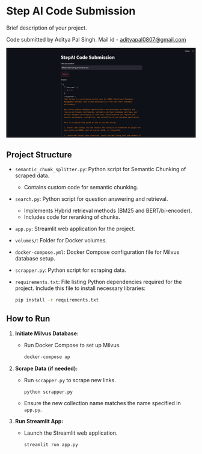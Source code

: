 # Step AI Code Submission

Brief description of your project.

Code submitted by Aditya Pal Singh.
Mail id - adityapal0807@gmail.com

![Result Snippet](Answer.png)

## Project Structure

- `semantic_chunk_splitter.py`: Python script for Semantic Chunking of scraped data.
  - Contains custom code for semantic chunking.

- `search.py`: Python script for question answering and retrieval.
  - Implements Hybrid retrieval methods (BM25 and BERT/bi-encoder).
  - Includes code for reranking of chunks.

- `app.py`: Streamlit web application for the project.

- `volumes/`: Folder for Docker volumes.

- `docker-compose.yml`: Docker Compose configuration file for Milvus database setup.

- `scrapper.py`: Python script for scraping data.

- `requirements.txt`: File listing Python dependencies required for the project. Include this file to install necessary libraries:
  ```bash
  pip install -r requirements.txt

## How to Run

1. **Initiate Milvus Database:**
   - Run Docker Compose to set up Milvus.
     ```bash
     docker-compose up
     ```

2. **Scrape Data (if needed):**
   - Run `scrapper.py` to scrape new links.
     ```bash
     python scrapper.py
     ```
   - Ensure the new collection name matches the name specified in `app.py`.

3. **Run Streamlit App:**
   - Launch the Streamlit web application.
     ```bash
     streamlit run app.py
     ```


